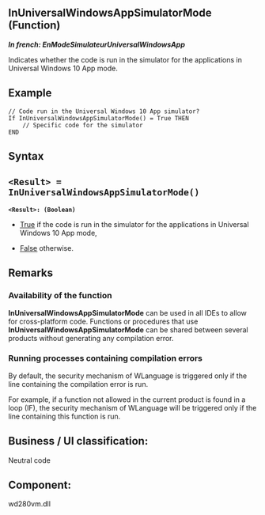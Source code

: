 


## InUniversalWindowsAppSimulatorMode (Function)

***In french: EnModeSimulateurUniversalWindowsApp***



<a name="XUse"></a>
<a name="Use"></a>
<a name="description"></a>
Indicates whether the code is run in the simulator for the applications in Universal Windows 10 App mode.


<a name="Example1"></a>
<a name="sample_code"></a>

## Example


```wl
// Code run in the Universal Windows 10 App simulator?
If InUniversalWindowsAppSimulatorMode() = True THEN
	// Specific code for the simulator 
END
```

<a name="XSYNTAX"></a>

## Syntax
<a name="SYNTAX1"></a>

`<Result> = InUniversalWindowsAppSimulatorMode()`
---

**`<Result>: (Boolean)`**



- <u><u><u><u>True</u></u></u></u> if the code is run in the simulator for the applications in Universal Windows 10 App mode, 

- <u><u><u><u>False</u></u></u></u> otherwise.







## Remarks


### Availability of the function
<a name="availability_the_function_ELTPARAGRAPHE000177"></a>

**InUniversalWindowsAppSimulatorMode** can be used in all IDEs to allow for cross-platform code. Functions or procedures that use **InUniversalWindowsAppSimulatorMode** can be shared between several products without generating any compilation error.


### Running processes containing compilation errors
<a name="running_processes_containing_compilation_errors_ELTPARAGRAPHE000191"></a>

By default, the security mechanism of WLanguage is triggered only if the line containing the compilation error is run.

For example, if a function not allowed in the current product is found in a loop (IF), the security mechanism of WLanguage will be triggered only if the line containing this function is run.

<a name="XComponent"></a>

## Business / UI classification:
Neutral code
## Component:
wd280vm.dll
